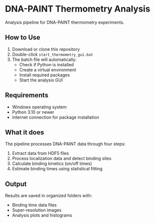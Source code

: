 # DNA-PAINT Thermometry Analysis

Analysis pipeline for DNA-PAINT thermometry experiments.

## How to Use

1. Download or clone this repository
2. Double-click `start_thermometry_gui.bat`
3. The batch file will automatically:
   - Check if Python is installed
   - Create a virtual environment
   - Install required packages
   - Start the analysis GUI

## Requirements

- Windows operating system
- Python 3.10 or newer
- Internet connection for package installation

## What it does

The pipeline processes DNA-PAINT data through four steps:
1. Extract data from HDF5 files
2. Process localization data and detect binding sites
3. Calculate binding kinetics (on/off times)
4. Estimate binding times using statistical fitting

## Output

Results are saved in organized folders with:
- Binding time data files
- Super-resolution images
- Analysis plots and histograms 
